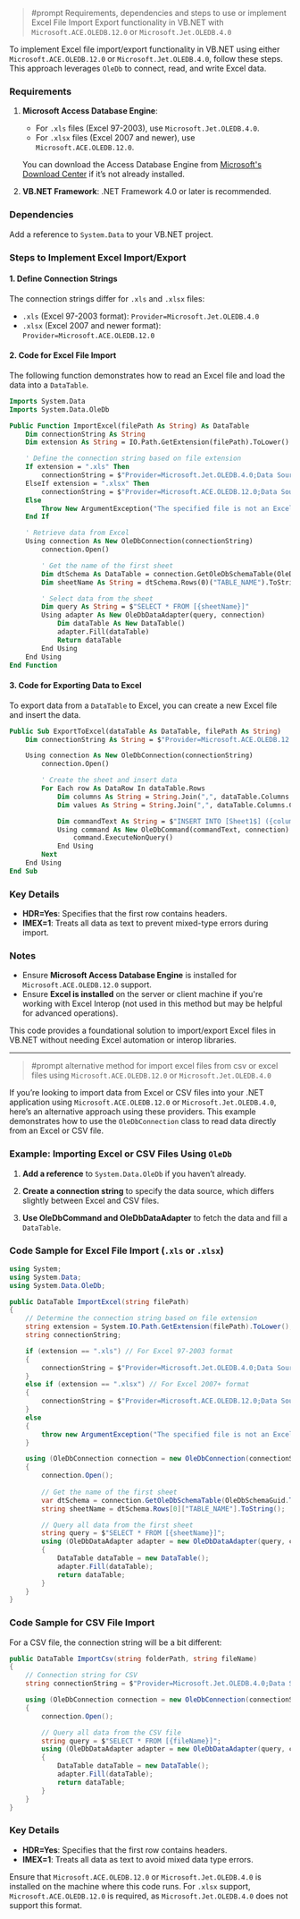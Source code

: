 > #prompt 
> Requirements, dependencies and steps to use or implement Excel File Import Export functionality in VB.NET with `Microsoft.ACE.OLEDB.12.0` or `Microsoft.Jet.OLEDB.4.0`


To implement Excel file import/export functionality in VB.NET using either `Microsoft.ACE.OLEDB.12.0` or `Microsoft.Jet.OLEDB.4.0`, follow these steps. This approach leverages `OleDb` to connect, read, and write Excel data.

### Requirements

1. **Microsoft Access Database Engine**:
   - For `.xls` files (Excel 97-2003), use `Microsoft.Jet.OLEDB.4.0`.
   - For `.xlsx` files (Excel 2007 and newer), use `Microsoft.ACE.OLEDB.12.0`.
   
   You can download the Access Database Engine from [Microsoft's Download Center](https://www.microsoft.com/en-us/download/details.aspx?id=54920) if it’s not already installed.

2. **VB.NET Framework**: .NET Framework 4.0 or later is recommended.

### Dependencies

Add a reference to `System.Data` to your VB.NET project.

### Steps to Implement Excel Import/Export

#### 1. Define Connection Strings

The connection strings differ for `.xls` and `.xlsx` files:
   - `.xls` (Excel 97-2003 format): `Provider=Microsoft.Jet.OLEDB.4.0`
   - `.xlsx` (Excel 2007 and newer format): `Provider=Microsoft.ACE.OLEDB.12.0`

#### 2. Code for Excel File Import

The following function demonstrates how to read an Excel file and load the data into a `DataTable`.

```vb
Imports System.Data
Imports System.Data.OleDb

Public Function ImportExcel(filePath As String) As DataTable
    Dim connectionString As String
    Dim extension As String = IO.Path.GetExtension(filePath).ToLower()

    ' Define the connection string based on file extension
    If extension = ".xls" Then
        connectionString = $"Provider=Microsoft.Jet.OLEDB.4.0;Data Source={filePath};Extended Properties=""Excel 8.0;HDR=Yes;IMEX=1"";"
    ElseIf extension = ".xlsx" Then
        connectionString = $"Provider=Microsoft.ACE.OLEDB.12.0;Data Source={filePath};Extended Properties=""Excel 12.0 Xml;HDR=Yes;IMEX=1"";"
    Else
        Throw New ArgumentException("The specified file is not an Excel file.")
    End If

    ' Retrieve data from Excel
    Using connection As New OleDbConnection(connectionString)
        connection.Open()

        ' Get the name of the first sheet
        Dim dtSchema As DataTable = connection.GetOleDbSchemaTable(OleDbSchemaGuid.Tables, Nothing)
        Dim sheetName As String = dtSchema.Rows(0)("TABLE_NAME").ToString()

        ' Select data from the sheet
        Dim query As String = $"SELECT * FROM [{sheetName}]"
        Using adapter As New OleDbDataAdapter(query, connection)
            Dim dataTable As New DataTable()
            adapter.Fill(dataTable)
            Return dataTable
        End Using
    End Using
End Function
```

#### 3. Code for Exporting Data to Excel

To export data from a `DataTable` to Excel, you can create a new Excel file and insert the data.

```vb
Public Sub ExportToExcel(dataTable As DataTable, filePath As String)
    Dim connectionString As String = $"Provider=Microsoft.ACE.OLEDB.12.0;Data Source={filePath};Extended Properties=""Excel 12.0 Xml;HDR=Yes"";"

    Using connection As New OleDbConnection(connectionString)
        connection.Open()

        ' Create the sheet and insert data
        For Each row As DataRow In dataTable.Rows
            Dim columns As String = String.Join(",", dataTable.Columns.Cast(Of DataColumn).Select(Function(c) $"[{c.ColumnName}]"))
            Dim values As String = String.Join(",", dataTable.Columns.Cast(Of DataColumn).Select(Function(c) $"'{row(c).ToString()}'"))

            Dim commandText As String = $"INSERT INTO [Sheet1$] ({columns}) VALUES ({values})"
            Using command As New OleDbCommand(commandText, connection)
                command.ExecuteNonQuery()
            End Using
        Next
    End Using
End Sub
```

### Key Details

- **HDR=Yes**: Specifies that the first row contains headers.
- **IMEX=1**: Treats all data as text to prevent mixed-type errors during import.
  
### Notes

- Ensure **Microsoft Access Database Engine** is installed for `Microsoft.ACE.OLEDB.12.0` support.
- Ensure **Excel is installed** on the server or client machine if you're working with Excel Interop (not used in this method but may be helpful for advanced operations).
  
This code provides a foundational solution to import/export Excel files in VB.NET without needing Excel automation or interop libraries.

---

> #prompt
> alternative method for import excel files from csv or excel files using `Microsoft.ACE.OLEDB.12.0` or `Microsoft.Jet.OLEDB.4.0`

If you’re looking to import data from Excel or CSV files into your .NET application using `Microsoft.ACE.OLEDB.12.0` or `Microsoft.Jet.OLEDB.4.0`, here’s an alternative approach using these providers. This example demonstrates how to use the `OleDbConnection` class to read data directly from an Excel or CSV file.

### Example: Importing Excel or CSV Files Using `OleDb`

1. **Add a reference** to `System.Data.OleDb` if you haven’t already.

2. **Create a connection string** to specify the data source, which differs slightly between Excel and CSV files.

3. **Use OleDbCommand and OleDbDataAdapter** to fetch the data and fill a `DataTable`.

### Code Sample for Excel File Import (`.xls` or `.xlsx`)

```csharp
using System;
using System.Data;
using System.Data.OleDb;

public DataTable ImportExcel(string filePath)
{
    // Determine the connection string based on file extension
    string extension = System.IO.Path.GetExtension(filePath).ToLower();
    string connectionString;

    if (extension == ".xls") // For Excel 97-2003 format
    {
        connectionString = $"Provider=Microsoft.Jet.OLEDB.4.0;Data Source={filePath};Extended Properties=\"Excel 8.0;HDR=Yes;IMEX=1\";";
    }
    else if (extension == ".xlsx") // For Excel 2007+ format
    {
        connectionString = $"Provider=Microsoft.ACE.OLEDB.12.0;Data Source={filePath};Extended Properties=\"Excel 12.0 Xml;HDR=Yes;IMEX=1\";";
    }
    else
    {
        throw new ArgumentException("The specified file is not an Excel file.");
    }

    using (OleDbConnection connection = new OleDbConnection(connectionString))
    {
        connection.Open();
        
        // Get the name of the first sheet
        var dtSchema = connection.GetOleDbSchemaTable(OleDbSchemaGuid.Tables, null);
        string sheetName = dtSchema.Rows[0]["TABLE_NAME"].ToString();

        // Query all data from the first sheet
        string query = $"SELECT * FROM [{sheetName}]";
        using (OleDbDataAdapter adapter = new OleDbDataAdapter(query, connection))
        {
            DataTable dataTable = new DataTable();
            adapter.Fill(dataTable);
            return dataTable;
        }
    }
}
```

### Code Sample for CSV File Import

For a CSV file, the connection string will be a bit different:

```csharp
public DataTable ImportCsv(string folderPath, string fileName)
{
    // Connection string for CSV
    string connectionString = $"Provider=Microsoft.Jet.OLEDB.4.0;Data Source={folderPath};Extended Properties=\"text;HDR=Yes;FMT=Delimited\";";

    using (OleDbConnection connection = new OleDbConnection(connectionString))
    {
        connection.Open();

        // Query all data from the CSV file
        string query = $"SELECT * FROM [{fileName}]";
        using (OleDbDataAdapter adapter = new OleDbDataAdapter(query, connection))
        {
            DataTable dataTable = new DataTable();
            adapter.Fill(dataTable);
            return dataTable;
        }
    }
}
```

### Key Details

- **HDR=Yes**: Specifies that the first row contains headers.
- **IMEX=1**: Treats all data as text to avoid mixed data type errors.
  
Ensure that `Microsoft.ACE.OLEDB.12.0` or `Microsoft.Jet.OLEDB.4.0` is installed on the machine where this code runs. For `.xlsx` support, `Microsoft.ACE.OLEDB.12.0` is required, as `Microsoft.Jet.OLEDB.4.0` does not support this format.

